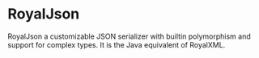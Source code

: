 # RoyalJson
 RoyalJson a customizable JSON serializer with builtin polymorphism and support for complex types. It is the Java equivalent of RoyalXML.
